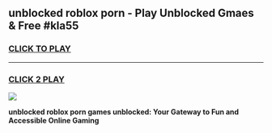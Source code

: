 
## unblocked roblox porn - Play Unblocked Gmaes & Free #kla55
<h3>
<a href="https://premium.freeplayer.one?title=unblocked_roblox_porn&ref=03M">CLICK TO PLAY</a></h3>
<hr>

<h3>
<a href="https://premium.freeplayer.one?title=unblocked_roblox_porn&ref=03M">CLICK 2 PLAY</a>
  
</h3>

<a href="https://premium.freeplayer.one?title=unblocked_roblox_porn&ref=03M"><img src="https://clearcache.store/games.png"></a>


**unblocked roblox porn games unblocked: Your Gateway to Fun and Accessible Online Gaming**
